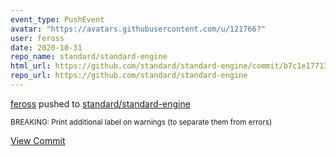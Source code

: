 ```yaml
---
event_type: PushEvent
avatar: "https://avatars.githubusercontent.com/u/121766?"
user: feross
date: 2020-10-31
repo_name: standard/standard-engine
html_url: https://github.com/standard/standard-engine/commit/b7c1e17713f9bca058b625708ecc2e2d93bc7e42
repo_url: https://github.com/standard/standard-engine
---
```


<a href='https://github.com/feross' target='_blank'>feross</a> pushed to <a href='https://github.com/standard/standard-engine' target='_blank'>standard/standard-engine</a>

<small>BREAKING: Print additional label on warnings (to separate them from errors)</small>

<a href='https://github.com/standard/standard-engine/commit/b7c1e17713f9bca058b625708ecc2e2d93bc7e42' target='_blank'>View Commit</a>
